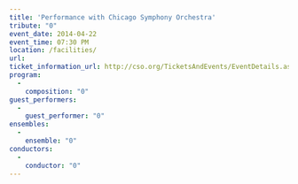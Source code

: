 ```yaml
---
title: 'Performance with Chicago Symphony Orchestra'
tribute: "0"
event_date: 2014-04-22
event_time: 07:30 PM
location: /facilities/
url: 
ticket_information_url: http://cso.org/TicketsAndEvents/EventDetails.aspx?eid=5593
program: 
  -
    composition: "0"
guest_performers: 
  -
    guest_performer: "0"
ensembles: 
  -
    ensemble: "0"
conductors: 
  -
    conductor: "0"
---
```

